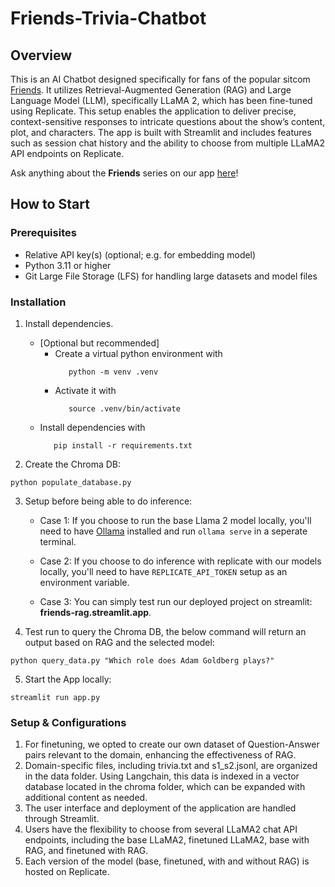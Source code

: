 # Friends-Trivia-Chatbot

## Overview

This is an AI Chatbot designed specifically for fans of the popular sitcom [Friends](https://en.wikipedia.org/wiki/Friends). It utilizes Retrieval-Augmented Generation (RAG) and Large Language Model (LLM), specifically LLaMA 2, which has been fine-tuned using Replicate. This setup enables the application to deliver precise, context-sensitive responses to intricate questions about the show’s content, plot, and characters. The app is built with Streamlit and includes features such as session chat history and the ability to choose from multiple LLaMA2 API endpoints on Replicate.

Ask anything about the **Friends** series on our app [here](https://friends-rag.streamlit.app/)!

## How to Start

### Prerequisites

- Relative API key(s) (optional; e.g. for embedding model)
- Python 3.11 or higher
- Git Large File Storage (LFS) for handling large datasets and model files

### Installation

1. Install dependencies.

   - [Optional but recommended] 
      - Create a virtual python environment with 
         ```
            python -m venv .venv
         ```
      - Activate it with 
         ```
            source .venv/bin/activate
         ```
   - Install dependencies with 
      ```
         pip install -r requirements.txt
      ```

2. Create the Chroma DB:
```
python populate_database.py
```

3. Setup before being able to do inference:

   - Case 1: If you choose to run the base Llama 2 model locally, you'll need to have [Ollama](https://ollama.com/) installed and run `ollama serve` in a seperate terminal.

   - Case 2: If you choose to do inference with replicate with our models locally, you'll need to have `REPLICATE_API_TOKEN` setup as an environment variable.

   - Case 3: You can simply test run our deployed project on streamlit: **friends-rag.streamlit.app**.

4. Test run to query the Chroma DB, the below command will return an output based on RAG and the selected model:
```
python query_data.py "Which role does Adam Goldberg plays?"
```

5. Start the App locally:
```
streamlit run app.py
```

### Setup & Configurations
1. For finetuning, we opted to create our own dataset of Question-Answer pairs relevant to the domain, enhancing the effectiveness of RAG.
2. Domain-specific files, including trivia.txt and s1_s2.jsonl, are organized in the data folder. Using Langchain, this data is indexed in a vector database located in the chroma folder, which can be expanded with additional content as needed.
3. The user interface and deployment of the application are handled through Streamlit.
4. Users have the flexibility to choose from several LLaMA2 chat API endpoints, including the base LLaMA2, finetuned LLaMA2, base with RAG, and finetuned with RAG.
5. Each version of the model (base, finetuned, with and without RAG) is hosted on Replicate.
